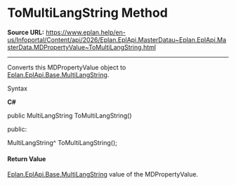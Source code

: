 # ToMultiLangString Method

**Source URL:** https://www.eplan.help/en-us/Infoportal/Content/api/2026/Eplan.EplApi.MasterDatau~Eplan.EplApi.MasterData.MDPropertyValue~ToMultiLangString.html

---

Converts this MDPropertyValue object to [Eplan.EplApi.Base.MultiLangString](Eplan.EplApi.Baseu~Eplan.EplApi.Base.MultiLangString.html).

Syntax

**C#**



public MultiLangString ToMultiLangString()

public:

MultiLangString^ ToMultiLangString();


#### Return Value

[Eplan.EplApi.Base.MultiLangString](Eplan.EplApi.Baseu~Eplan.EplApi.Base.MultiLangString.html) value of the MDPropertyValue.
